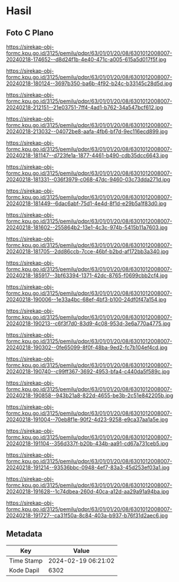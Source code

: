 # Hasil

## Foto C Plano

https://sirekap-obj-formc.kpu.go.id/3125/pemilu/pdpr/63/01/01/20/08/6301012008007-20240218-174652--d8d24f1b-4e40-471c-a005-615a5d017f5f.jpg

https://sirekap-obj-formc.kpu.go.id/3125/pemilu/pdpr/63/01/01/20/08/6301012008007-20240218-180124--3697b350-ba6b-4f92-b24c-b33145c28d5d.jpg

https://sirekap-obj-formc.kpu.go.id/3125/pemilu/pdpr/63/01/01/20/08/6301012008007-20240218-212151--21e03751-7ff4-4ad1-b762-34a547bcf612.jpg

https://sirekap-obj-formc.kpu.go.id/3125/pemilu/pdpr/63/01/01/20/08/6301012008007-20240218-213032--04072be8-aafa-4fb6-bf7d-9ec116ecd899.jpg

https://sirekap-obj-formc.kpu.go.id/3125/pemilu/pdpr/63/01/01/20/08/6301012008007-20240218-181147--d723fe1a-1877-4461-b490-cdb35dcc6643.jpg

https://sirekap-obj-formc.kpu.go.id/3125/pemilu/pdpr/63/01/01/20/08/6301012008007-20240218-181331--036f3979-c068-47dc-9460-03c73dda271d.jpg

https://sirekap-obj-formc.kpu.go.id/3125/pemilu/pdpr/63/01/01/20/08/6301012008007-20240218-181449--6dac6abf-75d1-4e4d-8f1d-e29b5a1f83d0.jpg

https://sirekap-obj-formc.kpu.go.id/3125/pemilu/pdpr/63/01/01/20/08/6301012008007-20240218-181602--255864b2-13e1-4c3c-974b-5415b11a7603.jpg

https://sirekap-obj-formc.kpu.go.id/3125/pemilu/pdpr/63/01/01/20/08/6301012008007-20240218-181705--2dd86ccb-7cce-46bf-b2bd-af172bb3a340.jpg

https://sirekap-obj-formc.kpu.go.id/3125/pemilu/pdpr/63/01/01/20/08/6301012008007-20240218-185917--3bf63394-1371-42dc-8765-f0699cbb2cf4.jpg

https://sirekap-obj-formc.kpu.go.id/3125/pemilu/pdpr/63/01/01/20/08/6301012008007-20240218-190006--1e33a4bc-68ef-4bf3-b100-24df0f47a154.jpg

https://sirekap-obj-formc.kpu.go.id/3125/pemilu/pdpr/63/01/01/20/08/6301012008007-20240218-190213--c6f3f7d0-83d9-4c08-953d-3e6a770a4775.jpg

https://sirekap-obj-formc.kpu.go.id/3125/pemilu/pdpr/63/01/01/20/08/6301012008007-20240218-190302--0fe65099-8f0f-48ba-9ed2-fc7b104ef4cd.jpg

https://sirekap-obj-formc.kpu.go.id/3125/pemilu/pdpr/63/01/01/20/08/6301012008007-20240218-190740--c99ff367-3692-4953-bfa4-c440da5f589c.jpg

https://sirekap-obj-formc.kpu.go.id/3125/pemilu/pdpr/63/01/01/20/08/6301012008007-20240218-190858--943b21a8-822d-4655-be3b-2c51e842205b.jpg

https://sirekap-obj-formc.kpu.go.id/3125/pemilu/pdpr/63/01/01/20/08/6301012008007-20240218-191004--70eb8f1e-90f2-4d23-9258-e9ca37aa1a5e.jpg

https://sirekap-obj-formc.kpu.go.id/3125/pemilu/pdpr/63/01/01/20/08/6301012008007-20240218-191104--356d337f-b20b-434b-aa91-cd67a731ceb5.jpg

https://sirekap-obj-formc.kpu.go.id/3125/pemilu/pdpr/63/01/01/20/08/6301012008007-20240218-191214--93536bbc-0948-4ef7-83a3-45d253ef03a1.jpg

https://sirekap-obj-formc.kpu.go.id/3125/pemilu/pdpr/63/01/01/20/08/6301012008007-20240218-191628--1c74dbea-260d-40ca-a12d-aa29a91a94ba.jpg

https://sirekap-obj-formc.kpu.go.id/3125/pemilu/pdpr/63/01/01/20/08/6301012008007-20240218-191727--ca31f50a-8c84-403a-b937-b76f31d2aec6.jpg


## Metadata

| Key        | Value               |
| ---------- | ------------------- |
| Time Stamp | 2024-02-19 06:21:02 |
| Kode Dapil | 6302                |



